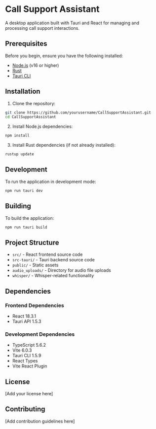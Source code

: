 # Call Support Assistant

A desktop application built with Tauri and React for managing and processing call support interactions.

## Prerequisites

Before you begin, ensure you have the following installed:
- [Node.js](https://nodejs.org/) (v16 or higher)
- [Rust](https://www.rust-lang.org/tools/install)
- [Tauri CLI](https://tauri.app/v1/guides/getting-started/prerequisites)

## Installation

1. Clone the repository:
```bash
git clone https://github.com/yourusername/CallSupportAssistant.git
cd CallSupportAssistant
```

2. Install Node.js dependencies:
```bash
npm install
```

3. Install Rust dependencies (if not already installed):
```bash
rustup update
```

## Development

To run the application in development mode:

```bash
npm run tauri dev
```

## Building

To build the application:

```bash
npm run tauri build
```

## Project Structure

- `src/` - React frontend source code
- `src-tauri/` - Tauri backend source code
- `public/` - Static assets
- `audio_uploads/` - Directory for audio file uploads
- `whisper/` - Whisper-related functionality

## Dependencies

### Frontend Dependencies
- React 18.3.1
- Tauri API 1.5.3

### Development Dependencies
- TypeScript 5.6.2
- Vite 6.0.3
- Tauri CLI 1.5.9
- React Types
- Vite React Plugin

## License

[Add your license here]

## Contributing

[Add contribution guidelines here]
